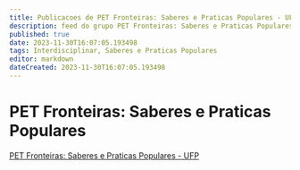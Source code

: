 ```yaml
---
title: Publicacoes de PET Fronteiras: Saberes e Praticas Populares - UFP
description: feed do grupo PET Fronteiras: Saberes e Praticas Populares - UFP
published: true
date: 2023-11-30T16:07:05.193498
tags: Interdisciplinar, Saberes e Praticas Populares
editor: markdown
dateCreated: 2023-11-30T16:07:05.193498
---
```


# PET Fronteiras: Saberes e Praticas Populares
[PET Fronteiras: Saberes e Praticas Populares - UFP](/grupo/192PETFronteirasSaberesePraticasPopularesUFP.md)